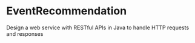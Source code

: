 # EventRecommendation
Design a web service with RESTful APIs in Java to handle HTTP requests and responses 
